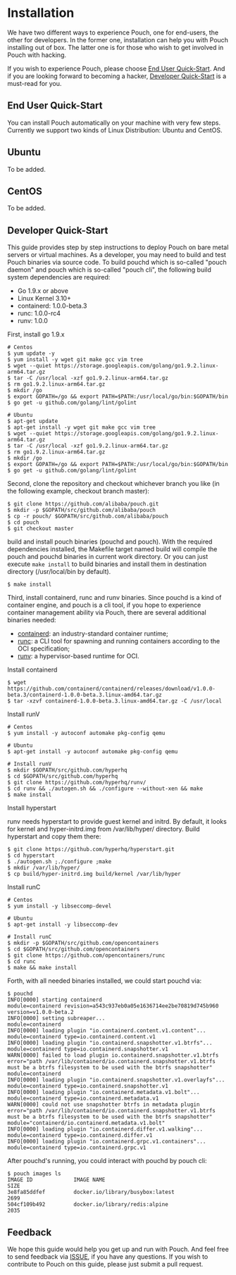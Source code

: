 # Installation

We have two different ways to experience Pouch, one for end-users, the other for developers. In the former one, installation can help you with Pouch installing out of box. The latter one is for those who wish to get involved in Pouch with hacking.

If you wish to experience Pouch, please choose [End User Quick-Start](#end-user-quick-start). And if you are looking forward to becoming a hacker, [Developer Quick-Start](#developer-quick-start) is a must-read for you.

## End User Quick-Start

You can install Pouch automatically on your machine with very few steps. Currently we support two kinds of Linux Distribution: Ubuntu and CentOS.

## Ubuntu

To be added.

## CentOS

To be added.

## Developer Quick-Start

This guide provides step by step instructions to deploy Pouch on bare metal servers or virtual machines.
As a developer, you may need to build and test Pouch binaries via source code. To build pouchd which is so-called "pouch daemon" and pouch which is so-called "pouch cli", the following build system dependencies are required:

* Go 1.9.x or above
* Linux Kernel 3.10+
* containerd: 1.0.0-beta.3
* runc: 1.0.0-rc4
* runv: 1.0.0

First, install go 1.9.x

``` shell
# Centos
$ yum update -y
$ yum install -y wget git make gcc vim tree
$ wget --quiet https://storage.googleapis.com/golang/go1.9.2.linux-arm64.tar.gz
$ tar -C /usr/local -xzf go1.9.2.linux-arm64.tar.gz
$ rm go1.9.2.linux-arm64.tar.gz
$ mkdir /go
$ export GOPATH=/go && export PATH=$PATH:/usr/local/go/bin:$GOPATH/bin
$ go get -u github.com/golang/lint/golint

# Ubuntu
$ apt-get update
$ apt-get install -y wget git make gcc vim tree
$ wget --quiet https://storage.googleapis.com/golang/go1.9.2.linux-arm64.tar.gz
$ tar -C /usr/local -xzf go1.9.2.linux-arm64.tar.gz
$ rm go1.9.2.linux-arm64.tar.gz
$ mkdir /go
$ export GOPATH=/go && export PATH=$PATH:/usr/local/go/bin:$GOPATH/bin
$ go get -u github.com/golang/lint/golint
```

Second, clone the repository and checkout whichever branch you like (in the following example, checkout branch master):

``` shell
$ git clone https://github.com/alibaba/pouch.git
$ mkdir -p $GOPATH/src/github.com/alibaba/pouch
$ cp -r pouch/ $GOPATH/src/github.com/alibaba/pouch
$ cd pouch
$ git checkout master
```
build and install pouch binaries (pouchd and pouch). With the required dependencies installed, the Makefile target named build will compile the pouch and pouchd binaries in current work directory. Or you can just execute `make install` to build binaries and install them in destination directory (/usr/local/bin by default).

``` shell
$ make install
```

Third, install containerd, runc and runv binaries. Since pouchd is a kind of container engine, and pouch is a cli tool, if you hope to experience container management ability via Pouch, there are several additional binaries needed:

* [containerd](https://github.com/containerd/containerd): an industry-standard container runtime;
* [runc](https://github.com/opencontainers/runc): a CLI tool for spawning and running containers according to the OCI specification;
* [runv](https://github.com/hyperhq/runv): a hypervisor-based runtime for OCI.

Install containerd

``` shell
$ wget https://github.com/containerd/containerd/releases/download/v1.0.0-beta.3/containerd-1.0.0-beta.3.linux-amd64.tar.gz
$ tar -xzvf containerd-1.0.0-beta.3.linux-amd64.tar.gz -C /usr/local
```

Install runV

``` shell
# Centos
$ yum install -y autoconf automake pkg-config qemu

# Ubuntu
$ apt-get install -y autoconf automake pkg-config qemu

# Install runV
$ mkdir $GOPATH/src/github.com/hyperhq
$ cd $GOPATH/src/github.com/hyperhq
$ git clone https://github.com/hyperhq/runv/
$ cd runv && ./autogen.sh && ./configure --without-xen && make
$ make install
```

Install hyperstart

runv needs hyperstart to provide guest kernel and initrd. By default, it looks for kernel and hyper-initrd.img from /var/lib/hyper/ directory. Build hyperstart and copy them there:

```
$ git clone https://github.com/hyperhq/hyperstart.git
$ cd hyperstart
$ ./autogen.sh ;./configure ;make
$ mkdir /var/lib/hyper/
$ cp build/hyper-initrd.img build/kernel /var/lib/hyper
```
Install runC

``` shell
# Centos
$ yum install -y libseccomp-devel

# Ubuntu
$ apt-get install -y libseccomp-dev

# Install runC
$ mkdir -p $GOPATH/src/github.com/opencontainers
$ cd $GOPATH/src/github.com/opencontainers
$ git clone https://github.com/opencontainers/runc
$ cd runc
$ make && make install
```

Forth, with all needed binaries installed, we could start pouchd via:

``` shell
$ pouchd
INFO[0000] starting containerd                           module=containerd revision=a543c937eb0a05e1636714ee2be70819d745b960 version=v1.0.0-beta.2
INFO[0000] setting subreaper...                          module=containerd
INFO[0000] loading plugin "io.containerd.content.v1.content"...  module=containerd type=io.containerd.content.v1
INFO[0000] loading plugin "io.containerd.snapshotter.v1.btrfs"...  module=containerd type=io.containerd.snapshotter.v1
WARN[0000] failed to load plugin io.containerd.snapshotter.v1.btrfs  error="path /var/lib/containerd/io.containerd.snapshotter.v1.btrfs must be a btrfs filesystem to be used with the btrfs snapshotter" module=containerd
INFO[0000] loading plugin "io.containerd.snapshotter.v1.overlayfs"...  module=containerd type=io.containerd.snapshotter.v1
INFO[0000] loading plugin "io.containerd.metadata.v1.bolt"...  module=containerd type=io.containerd.metadata.v1
WARN[0000] could not use snapshotter btrfs in metadata plugin  error="path /var/lib/containerd/io.containerd.snapshotter.v1.btrfs must be a btrfs filesystem to be used with the btrfs snapshotter" module="containerd/io.containerd.metadata.v1.bolt"
INFO[0000] loading plugin "io.containerd.differ.v1.walking"...  module=containerd type=io.containerd.differ.v1
INFO[0000] loading plugin "io.containerd.grpc.v1.containers"...  module=containerd type=io.containerd.grpc.v1
```

After pouchd's running, you could interact with pouchd by pouch cli:

```
$ pouch images ls
IMAGE ID             IMAGE NAME                                               SIZE
3e8fa85ddfef         docker.io/library/busybox:latest                         2699
504cf109b492         docker.io/library/redis:alpine                           2035
```

## Feedback

We hope this guide would help you get up and run with Pouch. And feel free to send feedback via [ISSUE](https://github.com/alibaba/pouch/issues/new), if you have any questions. If you wish to contribute to Pouch on this guide, please just submit a pull request.
